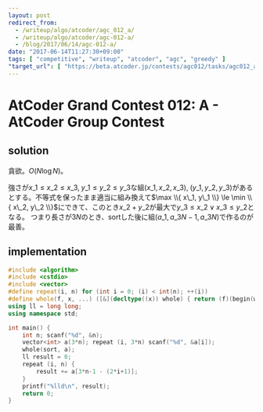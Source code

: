 ```yaml
---
layout: post
redirect_from:
  - /writeup/algo/atcoder/agc_012_a/
  - /writeup/algo/atcoder/agc-012-a/
  - /blog/2017/06/14/agc-012-a/
date: "2017-06-14T11:27:30+09:00"
tags: [ "competitive", "writeup", "atcoder", "agc", "greedy" ]
"target_url": [ "https://beta.atcoder.jp/contests/agc012/tasks/agc012_a" ]
---
```


# AtCoder Grand Contest 012: A - AtCoder Group Contest

## solution

貪欲。$O(N \log N)$。

強さが$x\_1 \le x\_2 \le x\_3, \; y\_1 \le y\_2 \le y\_3$な組$(x\_1, x\_2, x\_3), \; (y\_1, y\_2, y\_3)$があるとする。不等式を保ったまま適当に組み換えて$\max \\{ x\_1, y\_1 \\} \le \min \\{ x\_2, y\_2 \\}$にできて、このとき$x\_2 + y\_2$が最大で$y\_3 \le x\_2 \lor x\_3 \le y\_2$となる。
つまり長さが$3N$のとき、sortした後に組$(a\_1, a\_{3N-1}, a\_{3N})$で作るのが最善。

## implementation

``` c++
#include <algorithm>
#include <cstdio>
#include <vector>
#define repeat(i, n) for (int i = 0; (i) < int(n); ++(i))
#define whole(f, x, ...) ([&](decltype((x)) whole) { return (f)(begin(whole), end(whole), ## __VA_ARGS__); })(x)
using ll = long long;
using namespace std;

int main() {
    int n; scanf("%d", &n);
    vector<int> a(3*n); repeat (i, 3*n) scanf("%d", &a[i]);
    whole(sort, a);
    ll result = 0;
    repeat (i, n) {
        result += a[3*n-1 - (2*i+1)];
    }
    printf("%lld\n", result);
    return 0;
}
```
